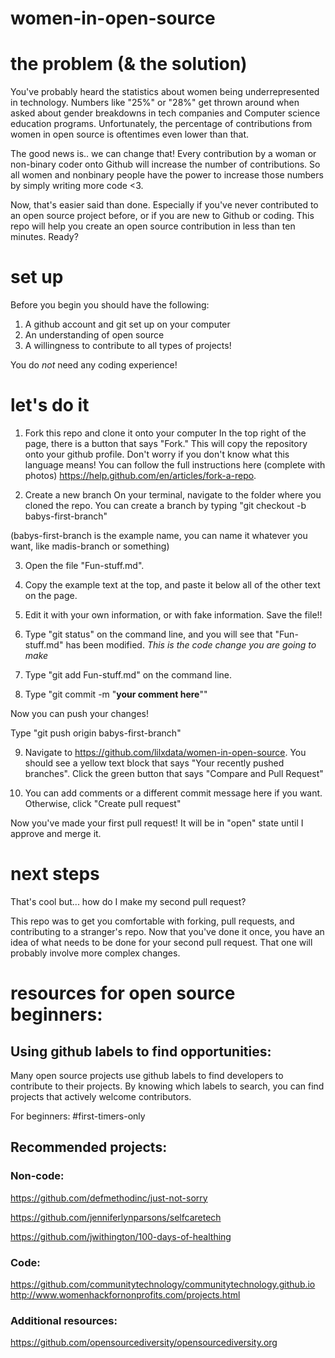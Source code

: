 # women-in-open-source

# the problem (& the solution)

You've probably heard the statistics about women being underrepresented in technology. Numbers like "25%" or "28%" get thrown around when asked about gender breakdowns in tech companies and Computer science education programs. Unfortunately, the percentage of contributions from women in open source is oftentimes even lower than that. 

The good news is..  we can change that! Every contribution by a woman or non-binary coder onto Github will increase the number of contributions. So all women and nonbinary people have the power to increase those numbers by simply writing more code <3. 

Now, that's easier said than done. Especially if you've never contributed to an open source project before, or if you are new to Github or coding. This repo will help you create an open source contribution in less than ten minutes. Ready?

# set up 
Before you begin you should have the following:
1. A github account and git set up on your computer
2. An understanding of open source
3. A willingness to contribute to all types of projects! 

You do *not* need any coding experience! 

# let's do it

1. Fork this repo and clone it onto your computer
In the top right of the page, there is a button that says "Fork." This will copy the repository onto your github profile. Don't worry if you don't know what this language means! You can follow the full instructions here (complete with photos)
https://help.github.com/en/articles/fork-a-repo. 

2. Create a new branch
On your terminal, navigate to the folder where you cloned the repo. You can create a branch by typing "git checkout -b babys-first-branch"

(babys-first-branch is the example name, you can name it whatever you want, like madis-branch or something)

3. Open the file "Fun-stuff.md".

4. Copy the example text at the top, and paste it below all of the other text on the page. 

5. Edit it with your own information, or with fake information. Save the file!!

6. Type "git status" on the command line, and you will see that "Fun-stuff.md" has been modified. *This is the code change you are going to make*

7. Type "git add Fun-stuff.md" on the command line.

8. Type "git commit -m "**your comment here**"" 

Now you can push your changes!

Type "git push origin babys-first-branch"

9. Navigate to https://github.com/lilxdata/women-in-open-source. You should see a yellow text block that says "Your recently pushed branches". Click the green button that says "Compare and Pull Request"

10. You can add comments or a different commit message here if you want. Otherwise, click "Create pull request" 

Now you've made your first pull request! It will be in "open" state until I approve and merge it. 

# next steps
That's cool but... how do I make my second pull request?

This repo was to get you comfortable with forking, pull requests, and contributing to a stranger's repo. Now that you've done it once, you have an idea of what needs to be done for your second pull request. That one will probably involve more complex changes. 

# resources for open source beginners: 

## Using github labels to find opportunities: 

Many open source projects use github labels to find developers to contribute to their projects. By knowing which labels to search, you can find projects that actively welcome contributors.

For beginners: #first-timers-only 

## Recommended projects: 

### Non-code: 

https://github.com/defmethodinc/just-not-sorry 

https://github.com/jenniferlynparsons/selfcaretech

https://github.com/jwithington/100-days-of-healthing

### Code: 

https://github.com/communitytechnology/communitytechnology.github.io
http://www.womenhackfornonprofits.com/projects.html

### Additional resources: 
https://github.com/opensourcediversity/opensourcediversity.org
